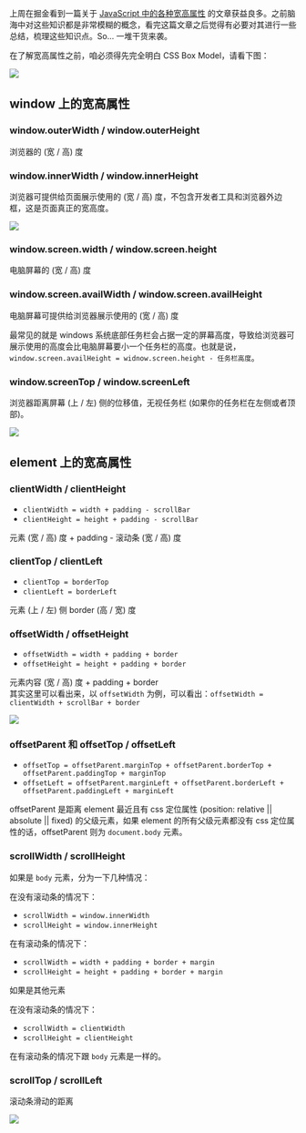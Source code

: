 上周在掘金看到一篇关于 [JavaScript 中的各种宽高属性](https://segmentfault.com/a/1190000007515034) 的文章获益良多。之前脑海中对这些知识都是非常模糊的概念，看完这篇文章之后觉得有必要对其进行一些总结，梳理这些知识点。So... 一堆干货来袭。

在了解宽高属性之前，咱必须得先完全明白 CSS Box Model，请看下图：

![](https://picabstract-preview-ftn.weiyun.com:8443/ftn_pic_abs_v2/299c2c9459ef12440da80f45d4beb0dde39f42c1dfa2c8d805de712d2c218b64b639c4ef409a77bd348d41b035fa9275?pictype=scale&from=30013&version=2.0.0.2&uin=287531381&fname=css-box-model.png&size=1024*1024)

## window 上的宽高属性

### window.outerWidth / window.outerHeight

浏览器的 (宽 / 高) 度

### window.innerWidth / window.innerHeight

浏览器可提供给页面展示使用的 (宽 / 高) 度，不包含开发者工具和浏览器外边框，这是页面真正的宽高度。

![](https://picabstract-preview-ftn.weiyun.com:8443/ftn_pic_abs_v2/b9386e7aa37090144de0f40e2ed6124c32f4471e84cd5a281d1eb580257baaa71a95e48e75057ed4db6dcdfecccbb222?pictype=scale&from=30013&version=2.0.0.2&uin=287531381&fname=inner-outer.png&size=1024*1024)

### window.screen.width / window.screen.height

电脑屏幕的 (宽 / 高) 度

### window.screen.availWidth / window.screen.availHeight

电脑屏幕可提供给浏览器展示使用的 (宽 / 高) 度

最常见的就是 windows 系统底部任务栏会占据一定的屏幕高度，导致给浏览器可展示使用的高度会比电脑屏幕要小一个任务栏的高度。也就是说，`window.screen.availHeight = widnow.screen.height - 任务栏高度`。

### window.screenTop / window.screenLeft

浏览器距离屏幕 (上 / 左) 侧的位移值，无视任务栏 (如果你的任务栏在左侧或者顶部)。

![](https://picabstract-preview-ftn.weiyun.com:8443/ftn_pic_abs_v2/97f50d04b585df5e88ef1a41d4bc4f5855ae26cd58ff7f8e7559987aaaa13e8454f812d35a10252832ebbb0989566cc0?pictype=scale&from=30013&version=2.0.0.2&uin=287531381&fname=screen-avail.png&size=1024*1024)

## element 上的宽高属性

### clientWidth / clientHeight

- `clientWidth = width + padding - scrollBar`
- `clientHeight = height + padding - scrollBar`

元素 (宽 / 高) 度 + padding - 滚动条 (宽 / 高) 度

### clientTop / clientLeft

- `clientTop = borderTop`
- `clientLeft = borderLeft`

元素 (上 / 左) 侧 border (高 / 宽) 度

### offsetWidth / offsetHeight

- `offsetWidth = width + padding + border`
- `offsetHeight = height + padding + border`

元素内容 (宽 / 高) 度 + padding + border  
其实这里可以看出来，以 `offsetWidth` 为例，可以看出：`offsetWidth = clientWidth + scrollBar + border`

![](https://picabstract-preview-ftn.weiyun.com:8443/ftn_pic_abs_v2/219c1dcba870fa136ac7776504674b58d50e2018e343ae9ebae8ab5a26e762e56c55ed41dadff1a378b8ec0d854c9357?pictype=scale&from=30013&version=2.0.0.2&uin=287531381&fname=client-offsett.png&size=1024*1024)

### offsetParent 和 offsetTop / offsetLeft

- `offsetTop = offsetParent.marginTop + offsetParent.borderTop + offsetParent.paddingTop + marginTop`
- `offsetLeft = offsetParent.marginLeft + offsetParent.borderLeft + offsetParent.paddingLeft + marginLeft`

offsetParent 是距离 element 最近且有 css 定位属性 (position: relative || absolute || fixed) 的父级元素，如果 element 的所有父级元素都没有 css 定位属性的话，offsetParent 则为 `document.body` 元素。

### scrollWidth / scrollHeight

如果是 `body` 元素，分为一下几种情况：

在没有滚动条的情况下：

- `scrollWidth = window.innerWidth`
- `scrollHeight = window.innerHeight`

在有滚动条的情况下：

- `scrollWidth = width + padding + border + margin`
- `scrollHeight = height + padding + border + margin`

如果是其他元素

在没有滚动条的情况下：

- `scrollWidth = clientWidth`
- `scrollHeight = clientHeight`

在有滚动条的情况下跟 `body` 元素是一样的。

### scrollTop / scrollLeft

滚动条滑动的距离

![](https://picabstract-preview-ftn.weiyun.com:8443/ftn_pic_abs_v2/15fd22ead9f757021bef6482f4e2e8236fa1fbe175a2776a9532463293f1a1cf95d1ca352c9f31a0dfce8da4f9f3f421?pictype=scale&from=30013&version=2.0.0.2&uin=287531381&fname=client-offset-scroll.png&size=1024*1024)
